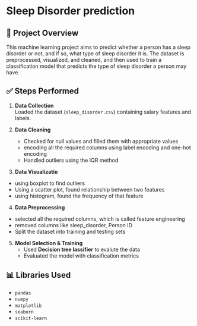 # Sleep Disorder prediction

## 📌 Project Overview

This machine learning project aims to predict whether a person has a sleep disorder or not, and if so, what type of sleep disorder it is. The dataset is preprocessed, visualized, and cleaned, and then used to train a classification model that predicts the type of sleep disorder a person may have.

## ✅ Steps Performed

1. **Data Collection**  
   Loaded the dataset (`sleep_disorder.csv`) containing salary features and labels.

2. **Data Cleaning**
   - Checked for null values and filled them with appropriate values
   - encoding all the required columns using label encoding and one-hot encoding  
   - Handled outliers using the IQR method

3.  **Data Visualizatio**
   - using boxplot to find outliers
   - Using a scatter plot, found relationship between two features
   - using histogram, found the frequency of that feature 
4.  **Data Preprocessing**   
   - selected all the required columns, which is called feature engineering
   - removed columns like sleep_disorder, Person ID
   - Split the dataset into training and testing sets

5. **Model Selection & Training**
   - Used **Decision tree lassifier** to evalute the data  
   - Evaluated the model with classification metrics

## 📊 Libraries Used

- `pandas`
- `numpy`
- `matplotlib`
- `seaborn`
- `scikit-learn`
